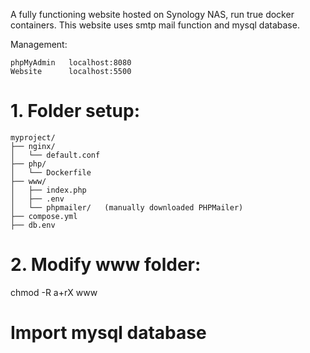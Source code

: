 A fully functioning website hosted on Synology NAS, run true docker containers. 
This website uses smtp mail function and mysql database.

Management:
```
phpMyAdmin   localhost:8080
Website      localhost:5500
```
# 1. Folder setup:

```
myproject/
├── nginx/
│   └── default.conf
├── php/
│   └── Dockerfile
├── www/
│   ├── index.php
│   ├── .env
│   └── phpmailer/   (manually downloaded PHPMailer)
├── compose.yml
├── db.env
```

# 2. Modify www folder:
chmod -R a+rX www

# Import mysql database
